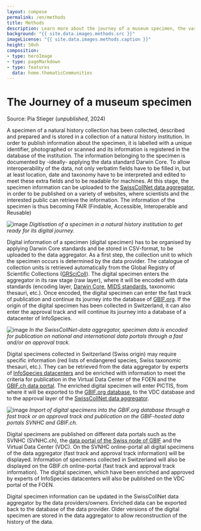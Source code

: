```yaml
---
layout: compose
permalink: /en/methods
title: Methods
description: Learn more about the journey of a museum specimen, the various techniques of curating and more
background: "{{ site.data.images.methods.src }}"
imageLicense: "{{ site.data.images.methods.caption }}"
height: 50vh
composition:
- type: heroImage
- type: pageMarkdown
- type: features
  data: home.thematicCommunities
---
```


# The Journey of a museum specimen
Source: Pia Stieger (*unpublished*, 2024)


A specimen of a natural history collection has been collected, described and prepared and is stored in a collection of a natural history institution. In order to publish information about the specimen, it is labelled with 
a unique identifier, photographed or scanned and its information is registered in the database of the institution. The information belonging to the specimen is documented by -ideally- applying the data standard 
Darwin Core. To allow interoperability of the data, not only verbatim fields have to be filled in, but at least location, date and taxonomy have to be interpreted and edited to meet these extra fields and to be readable 
for machines. At this stage, the specimen information can be uploaded to the [SwissCollNet data aggregator](https://svnhc.hp.gbif-staging.org/data-aggregator-faqs), in order to be published on a variety of websites, where scientists and the interested public can retrieve the 
information. The information of the specimen is thus becoming FAIR (Findable, Accessible, Interoperable and Reusable)

![image](https://github.com/gbif/hp-svnhc/assets/168731309/b44370a0-fa2b-4129-ac81-d7b6af28016e)
*Digitisation of a specimen in a natural history institution to get ready for its digital journey.*


Digital information of a specimen (digital specimen) has to be organised by applying Darwin Core standards and 
be stored in CSV-format, to be uploaded to the data aggregator. As a first step, the collection unit to 
which the specimen occurs is determined by the data provider. The catalogue of collection units is retrieved 
automatically from the Global Registry of Scientific Collections ([GRSciColl](https://scientific-collections.gbif.org/)). The digital specimen enters the 
aggregator in its raw stage (raw layer), where it will be encoded with data standards (encoding layer, 
[Darwin Core](https://dwc.tdwg.org/), [MIDS standards](https://www.tdwg.org/community/cd/mids/), taxonomic thesauri, etc.). Once encoded, the digital specimen can enter the fast 
track of publication and continue its journey into the database of [GBIF.org](https://www.gbif.org/). If the origin of the digital specimen 
has been collected in Switzerland, it can also enter the approval track and will continue its journey into a 
database of a datacenter of InfoSpecies.

![image](https://github.com/gbif/hp-svnhc/assets/168731309/54877864-197a-45f7-bf23-226c4e10efcf)
*In the SwissCollNet-data aggregator, specimen data is encoded for publication on national and 
international data portals through a fast and/or an approval track.*


Digital specimens collected in Switzerland (Swiss origin) may require specific information (red lists of 
endangered species, Swiss taxonomic thesauri, etc.). They can be retrieved from the data aggregator by 
experts of [InfoSpecies datacenters](https://www.infospecies.ch/fr/) and be enriched with information to meet the criteria for publication in the 
Virtual Data Center of the FOEN and the [GBIF.ch data portal](https://swiss-bif.hp.gbif.org/). The enriched digital specimen will 
enter PICTIS, from where it will be exported to the [GBIF.org database](https://www.gbif.org/), to the VDC database and to the approval 
layer of the [SwissCollNet data aggregator](https://svnhc.hp.gbif-staging.org/data-aggregator-faqs).

![image](https://github.com/gbif/hp-svnhc/assets/168731309/dbbf2cc6-2634-4d23-9af4-40d44380b95e)
*Import of digital specimens into the GBIF.org database through a fast track or an approval track and publication on the GBIF-hosted data portals SVNHC and GBIF.ch.*


Digital specimens are published on different data portals such as the SVNHC (SVNHC.ch), the [data 
portal of the Swiss node of GBIF](https://swiss-bif.hp.gbif.org/) and the Virtual Data Center (VDC). On the SVNHC online-portal all 
digital specimens of the data aggregator (fast track and approval track information) will be displayed. 
Information of specimens collected in Switzerland will also be displayed on the GBIF.ch online-portal (fast track 
and approval track information). The digital specimen, which have been enriched and approved by experts of 
InfoSpecies datacenters will also be published on the VDC portal of the FOEN.


Digital specimen information can be updated in the SwissCollNet data aggregator by the data 
providers/owners. Enriched data can be exported back to the database of the data provider. Older versions of 
the digital specimen are stored in the data aggregator to allow reconstruction of the history of the data.

<html lang="en">
<head>
  <meta charset="UTF-8">
  <meta name="viewport" content="width=device-width, initial-scale=1.0">
  <title>Back to Top Button</title>
  <style>
    /* Style for the Back to Top Button */
    #back-to-top {
      position: fixed;
      bottom: 40px;
      right: 120px;
      display: none;
      background-color: #fa5e97;
      color: white;
      text-align: center;
      padding: 5px;
      border-radius: 5px;
      font-size: 18px;
      cursor: pointer;
      z-index: 1000;
      width: 70px; /* Width for the rectangle */
      height: 50px; /* Height for the rectangle */
      line-height: 40px;
    }

    #back-to-top:hover {
      background-color: #fa5e97;
    }
  </style>
</head>

<body>

  <!-- Back to Top Button -->
  <a id="back-to-top" href="#" title="Back to top">Up</a>

  <script>
    // Show or hide the button when scrolling
    window.onscroll = function() {
      scrollFunction();
    };

    function scrollFunction() {
      var backToTopButton = document.getElementById("back-to-top");
      if (document.body.scrollTop > 20 || document.documentElement.scrollTop > 20) {
        backToTopButton.style.display = "block";
      } else {
        backToTopButton.style.display = "none";
      }
    }

    // Scroll to the top when the button is clicked
    document.getElementById("back-to-top").addEventListener("click", function(event) {
      event.preventDefault();
      document.body.scrollTop = 0; // For Safari
      document.documentElement.scrollTop = 0; // For Chrome, Firefox, IE, and Opera
    });
  </script>

</body>
</html>

